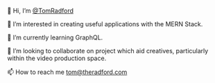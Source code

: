 👋 Hi, I’m [@TomRadford](https://github.com/TomRadford/)

👀 I’m interested in creating useful applications with the MERN Stack.

🌱 I’m currently learning GraphQL.

💞️ I’m looking to collaborate on project which aid creatives, particularly within the video production space.

📫 How to reach me tom@theradford.com

<!---
TomRadford/TomRadford is a ✨ special ✨ repository because its `README.md` (this file) appears on your GitHub profile.
You can click the Preview link to take a look at your changes.
--->
